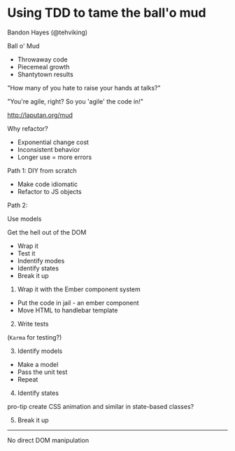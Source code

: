 # Using TDD to tame the ball'o mud

Bandon Hayes (@tehviking)

Ball o' Mud

* Throwaway code
* Piecemeal growth
* Shantytown results

"How many of you hate to raise your hands at talks?"

"You're agile, right? So you 'agile' the code in!"

http://laputan.org/mud

Why refactor?

* Exponential change cost
* Inconsistent behavior
* Longer use = more errors

Path 1: DIY from scratch

* Make code idiomatic
* Refactor to JS objects

Path 2:

Use models

Get the hell out of the DOM

* Wrap it
* Test it
* Indentify modes
* Identify states
* Break it up

1. Wrap it with the Ember component system

* Put the code in jail - an ember component
* Move HTML to handlebar template

2. Write tests

(`Karma` for testing?)

3. Identify models

* Make a model
* Pass the unit test
* Repeat

4. Identify states

pro-tip create CSS animation and similar in state-based classes?

5. Break it up

---

No direct DOM manipulation


